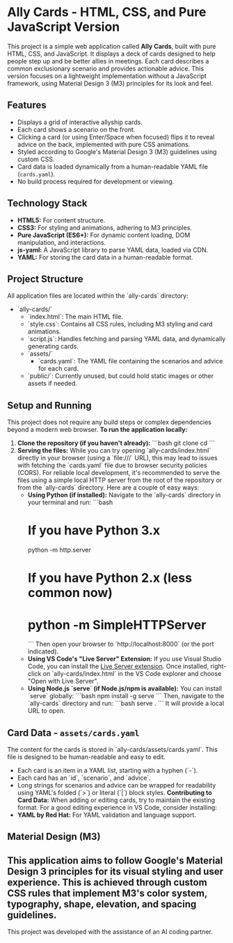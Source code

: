 # Ally Cards - HTML, CSS, and Pure JavaScript Version
This project is a simple web application called **Ally Cards**, built with pure HTML, CSS, and JavaScript. It displays a deck of cards designed to help people step up and be better allies in meetings. Each card describes a common exclusionary scenario and provides actionable advice.
This version focuses on a lightweight implementation without a JavaScript framework, using Material Design 3 (M3) principles for its look and feel.
## Features
- Displays a grid of interactive allyship cards.
- Each card shows a scenario on the front.
- Clicking a card (or using Enter/Space when focused) flips it to reveal advice on the back, implemented with pure CSS animations.
- Styled according to Google's Material Design 3 (M3) guidelines using custom CSS.
- Card data is loaded dynamically from a human-readable YAML file (`cards.yaml`).
- No build process required for development or viewing.
## Technology Stack
-   **HTML5:** For content structure.
-   **CSS3:** For styling and animations, adhering to M3 principles.
-   **Pure JavaScript (ES6+):** For dynamic content loading, DOM manipulation, and interactions.
-   **js-yaml:** A JavaScript library to parse YAML data, loaded via CDN.
-   **YAML:** For storing the card data in a human-readable format.
## Project Structure
All application files are located within the \`ally-cards\` directory:
-   \`ally-cards/\`
    -   \`index.html\`: The main HTML file.
    -   \`style.css\`: Contains all CSS rules, including M3 styling and card animations.
    -   \`script.js\`: Handles fetching and parsing YAML data, and dynamically generating cards.
    -   \`assets/\`
        -   \`cards.yaml\`: The YAML file containing the scenarios and advice for each card.
    -   \`public/\`: Currently unused, but could hold static images or other assets if needed.
## Setup and Running
This project does not require any build steps or complex dependencies beyond a modern web browser.
**To run the application locally:**
1.  **Clone the repository (if you haven't already):**
    \`\`\`bash
    git clone <repository-url>
    cd <repository-directory>
    \`\`\`
2.  **Serving the files:**
    While you can try opening \`ally-cards/index.html\` directly in your browser (using a \`file:///\` URL), this may lead to issues with fetching the \`cards.yaml\` file due to browser security policies (CORS).
    For reliable local development, it's recommended to serve the files using a simple local HTTP server from the root of the repository or from the \`ally-cards\` directory. Here are a couple of easy ways:
    *   **Using Python (if installed):**
        Navigate to the \`ally-cards\` directory in your terminal and run:
        \`\`\`bash
        # If you have Python 3.x
        python -m http.server
        # If you have Python 2.x (less common now)
        # python -m SimpleHTTPServer
        \`\`\`
        Then open your browser to \`http://localhost:8000\` (or the port indicated).
    *   **Using VS Code's "Live Server" Extension:**
        If you use Visual Studio Code, you can install the [Live Server extension](https://marketplace.visualstudio.com/items?itemName=ritwickdey.LiveServer). Once installed, right-click on \`ally-cards/index.html\` in the VS Code explorer and choose "Open with Live Server".
    *   **Using Node.js \`serve\` (if Node.js/npm is available):**
        You can install \`serve\` globally:
        \`\`\`bash
        npm install -g serve
        \`\`\`
        Then, navigate to the \`ally-cards\` directory and run:
        \`\`\`bash
        serve .
        \`\`\`
        It will provide a local URL to open.
## Card Data - `assets/cards.yaml`
The content for the cards is stored in \`ally-cards/assets/cards.yaml\`. This file is designed to be human-readable and easy to edit.
-   Each card is an item in a YAML list, starting with a hyphen (\`-\`).
-   Each card has an \`id\`, \`scenario\`, and \`advice\`.
-   Long strings for scenarios and advice can be wrapped for readability using YAML's folded (\`>\`) or literal (\`|\`) block styles.
**Contributing to Card Data:**
When adding or editing cards, try to maintain the existing format. For a good editing experience in VS Code, consider installing:
-   **YAML by Red Hat:** For YAML validation and language support.

## Material Design (M3)
This application aims to follow Google's Material Design 3 principles for its visual styling and user experience. This is achieved through custom CSS rules that implement M3's color system, typography, shape, elevation, and spacing guidelines.
---
This project was developed with the assistance of an AI coding partner.
